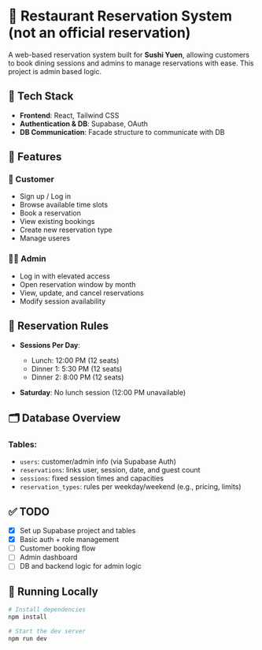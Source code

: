 # 🍣 Restaurant Reservation System (not an official reservation)

A web-based reservation system built for **Sushi Yuen**, allowing customers to book dining sessions and admins to manage reservations with ease. This project is admin based logic. 

## 🔧 Tech Stack

- **Frontend**: React, Tailwind CSS
- **Authentication & DB**: Supabase, OAuth
- **DB Communication**: Facade structure to communicate with DB 

## 🧠 Features

### 🧍 Customer

- Sign up / Log in
- Browse available time slots
- Book a reservation
- View existing bookings
- Create new reservation type
- Manage useres

### 🧑‍💼 Admin

- Log in with elevated access
- Open reservation window by month
- View, update, and cancel reservations
- Modify session availability

## 📅 Reservation Rules

- **Sessions Per Day**:

  - Lunch: 12:00 PM (12 seats)
  - Dinner 1: 5:30 PM (12 seats)
  - Dinner 2: 8:00 PM (12 seats)

- **Saturday**: No lunch session (12:00 PM unavailable)

## 🗂️ Database Overview

### Tables:

- `users`: customer/admin info (via Supabase Auth)
- `reservations`: links user, session, date, and guest count
- `sessions`: fixed session times and capacities
- `reservation_types`: rules per weekday/weekend (e.g., pricing, limits)

## ✅ TODO

- [x] Set up Supabase project and tables
- [x] Basic auth + role management
- [ ] Customer booking flow
- [ ] Admin dashboard
- [ ] DB and backend logic for admin logic

## 🚀 Running Locally

```bash
# Install dependencies
npm install

# Start the dev server
npm run dev
```
